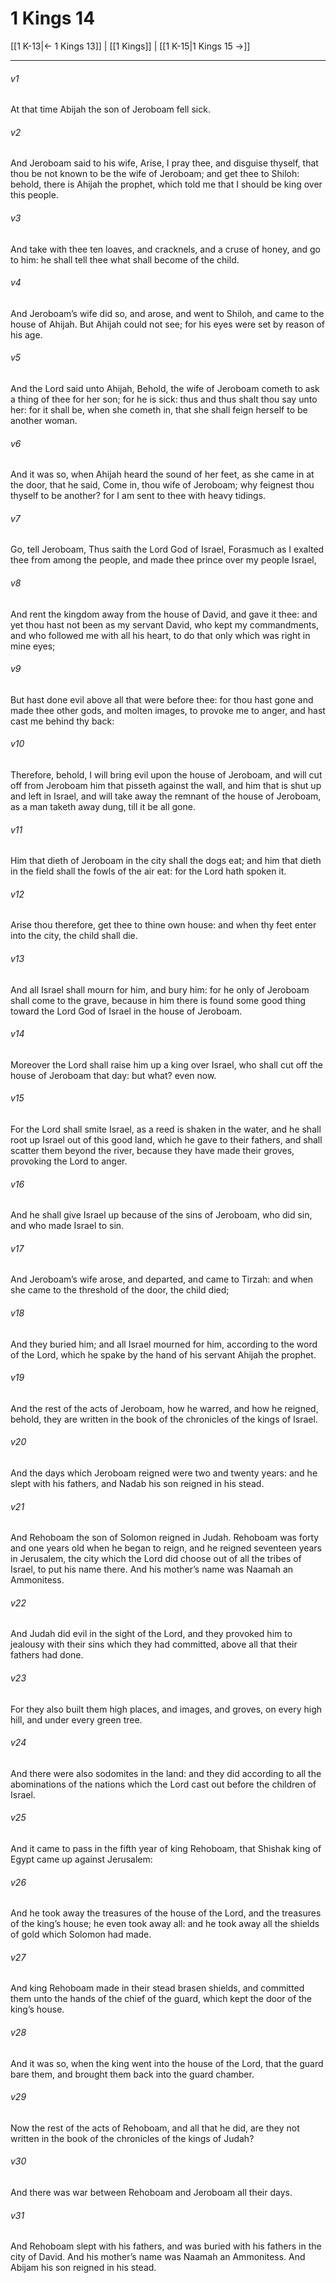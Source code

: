 # 1 Kings 14

[[1 K-13|← 1 Kings 13]] | [[1 Kings]] | [[1 K-15|1 Kings 15 →]]
***

###### v1
At that time Abijah the son of Jeroboam fell sick.
###### v2
And Jeroboam said to his wife, Arise, I pray thee, and disguise thyself, that thou be not known to be the wife of Jeroboam; and get thee to Shiloh: behold, there is Ahijah the prophet, which told me that I should be king over this people.
###### v3
And take with thee ten loaves, and cracknels, and a cruse of honey, and go to him: he shall tell thee what shall become of the child.
###### v4
And Jeroboam’s wife did so, and arose, and went to Shiloh, and came to the house of Ahijah. But Ahijah could not see; for his eyes were set by reason of his age.
###### v5
And the Lord said unto Ahijah, Behold, the wife of Jeroboam cometh to ask a thing of thee for her son; for he is sick: thus and thus shalt thou say unto her: for it shall be, when she cometh in, that she shall feign herself to be another woman.
###### v6
And it was so, when Ahijah heard the sound of her feet, as she came in at the door, that he said, Come in, thou wife of Jeroboam; why feignest thou thyself to be another? for I am sent to thee with heavy tidings.
###### v7
Go, tell Jeroboam, Thus saith the Lord God of Israel, Forasmuch as I exalted thee from among the people, and made thee prince over my people Israel,
###### v8
And rent the kingdom away from the house of David, and gave it thee: and yet thou hast not been as my servant David, who kept my commandments, and who followed me with all his heart, to do that only which was right in mine eyes;
###### v9
But hast done evil above all that were before thee: for thou hast gone and made thee other gods, and molten images, to provoke me to anger, and hast cast me behind thy back:
###### v10
Therefore, behold, I will bring evil upon the house of Jeroboam, and will cut off from Jeroboam him that pisseth against the wall, and him that is shut up and left in Israel, and will take away the remnant of the house of Jeroboam, as a man taketh away dung, till it be all gone.
###### v11
Him that dieth of Jeroboam in the city shall the dogs eat; and him that dieth in the field shall the fowls of the air eat: for the Lord hath spoken it.
###### v12
Arise thou therefore, get thee to thine own house: and when thy feet enter into the city, the child shall die.
###### v13
And all Israel shall mourn for him, and bury him: for he only of Jeroboam shall come to the grave, because in him there is found some good thing toward the Lord God of Israel in the house of Jeroboam.
###### v14
Moreover the Lord shall raise him up a king over Israel, who shall cut off the house of Jeroboam that day: but what? even now.
###### v15
For the Lord shall smite Israel, as a reed is shaken in the water, and he shall root up Israel out of this good land, which he gave to their fathers, and shall scatter them beyond the river, because they have made their groves, provoking the Lord to anger.
###### v16
And he shall give Israel up because of the sins of Jeroboam, who did sin, and who made Israel to sin.
###### v17
And Jeroboam’s wife arose, and departed, and came to Tirzah: and when she came to the threshold of the door, the child died;
###### v18
And they buried him; and all Israel mourned for him, according to the word of the Lord, which he spake by the hand of his servant Ahijah the prophet.
###### v19
And the rest of the acts of Jeroboam, how he warred, and how he reigned, behold, they are written in the book of the chronicles of the kings of Israel.
###### v20
And the days which Jeroboam reigned were two and twenty years: and he slept with his fathers, and Nadab his son reigned in his stead.
###### v21
And Rehoboam the son of Solomon reigned in Judah. Rehoboam was forty and one years old when he began to reign, and he reigned seventeen years in Jerusalem, the city which the Lord did choose out of all the tribes of Israel, to put his name there. And his mother’s name was Naamah an Ammonitess.
###### v22
And Judah did evil in the sight of the Lord, and they provoked him to jealousy with their sins which they had committed, above all that their fathers had done.
###### v23
For they also built them high places, and images, and groves, on every high hill, and under every green tree.
###### v24
And there were also sodomites in the land: and they did according to all the abominations of the nations which the Lord cast out before the children of Israel.
###### v25
And it came to pass in the fifth year of king Rehoboam, that Shishak king of Egypt came up against Jerusalem:
###### v26
And he took away the treasures of the house of the Lord, and the treasures of the king’s house; he even took away all: and he took away all the shields of gold which Solomon had made.
###### v27
And king Rehoboam made in their stead brasen shields, and committed them unto the hands of the chief of the guard, which kept the door of the king’s house.
###### v28
And it was so, when the king went into the house of the Lord, that the guard bare them, and brought them back into the guard chamber.
###### v29
Now the rest of the acts of Rehoboam, and all that he did, are they not written in the book of the chronicles of the kings of Judah?
###### v30
And there was war between Rehoboam and Jeroboam all their days.
###### v31
And Rehoboam slept with his fathers, and was buried with his fathers in the city of David. And his mother’s name was Naamah an Ammonitess. And Abijam his son reigned in his stead. 
